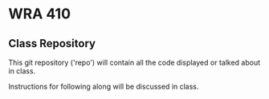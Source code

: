 # WRA 410

## Class Repository

This git repository ('repo') will contain all the code displayed or talked about in class.

Instructions for following along will be discussed in class.
